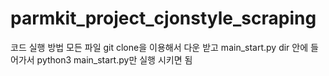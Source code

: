 # parmkit_project_cjonstyle_scraping

코드 실행 방법 
모든 파일 
git clone을 이용해서 다운 받고 
main_start.py dir 안에 들어가서 python3 main_start.py만 실행 시키면 됨
